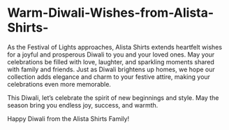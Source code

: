 # Warm-Diwali-Wishes-from-Alista-Shirts-
As the Festival of Lights approaches, Alista Shirts extends heartfelt wishes for a joyful and prosperous Diwali to you and your loved ones. May your celebrations be filled with love, laughter, and sparkling moments shared with family and friends. Just as Diwali brightens up homes, we hope our collection adds elegance and charm to your festive attire, making your celebrations even more memorable.

This Diwali, let’s celebrate the spirit of new beginnings and style. May the season bring you endless joy, success, and warmth.

Happy Diwali from the Alista Shirts Family!
